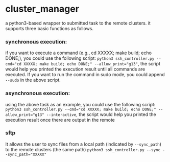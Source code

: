 # cluster_manager
a python3-based wrapper to submitted task to the remote clusters. it supports three basic functions as follows.

### synchronous execution:
if you want to execute a command (e.g., cd XXXXX; make build; echo DONE;), you could use the following script:
```python3 ssh_controller.py --cmd="cd XXXXX; make build; echo DONE;" --allow_print="g13"```, the script would help you printed the execution result until all commands are executed.
If you want to run the command in sudo mode, you could append ```--sudo``` in the above script.
### asynchronous execution:
using the above task as an example,  you could use the following script:
```python3 ssh_controller.py --cmd="cd XXXXX; make build; echo DONE;" --allow_print="g13" --interactive```, the script would help you printed the execution result once there are output in the remote
### sftp
It allows the user to sync files from a local path (indicated by ```--sync_path```) to the remote clusters (the same path)
```python3 ssh_controller.py --sync --sync_path="XXXXX"```

